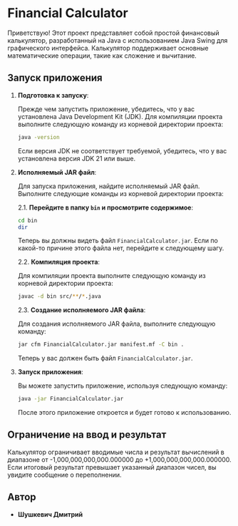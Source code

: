 # Financial Calculator

Приветствую! Этот проект представляет собой простой финансовый калькулятор, разработанный на Java с использованием Java Swing для графического интерфейса. Калькулятор поддерживает основные математические операции, такие как сложение и вычитание.

## Запуск приложения

1. **Подготовка к запуску**:

   Прежде чем запустить приложение, убедитесь, что у вас установлена Java Development Kit (JDK). Для компиляции проекта выполните следующую команду из корневой директории проекта:

   ```bash
   java -version
   ```

    Если версия JDK не соответствует требуемой, убедитесь, что у вас установлена версия JDK 21 или выше.

2. **Исполняемый JAR файл**:

   Для запуска приложения, найдите исполняемый JAR файл. Выполните следующие команды из корневой директории проекта:

   2.1. **Перейдите в папку `bin` и просмотрите содержимое**:

      ```bash
      cd bin
      dir
      ```

   Теперь вы должны видеть файл `FinancialCalculator.jar`. Если по какой-то причине этого файла нет, перейдите к следующему шагу.

   2.2. **Компиляция проекта**:

   Для компиляции проекта выполните следующую команду из корневой директории проекта:

      ```bash
      javac -d bin src/**/*.java
      ```

   2.3. **Создание исполняемого JAR файла**:

   Для создания исполняемого JAR файла, выполните следующую команду:

      ```bash
      jar cfm FinancialCalculator.jar manifest.mf -C bin .
      ```

   Теперь у вас должен быть файл `FinancialCalculator.jar`.

3. **Запуск приложения**:

   Вы можете запустить приложение, используя следующую команду:

   ```bash
   java -jar FinancialCalculator.jar
   ```

   После этого приложение откроется и будет готово к использованию.

## Ограничение на ввод и результат

Калькулятор ограничивает вводимые числа и результат вычислений в диапазоне от -1,000,000,000,000.000000 до +1,000,000,000,000.000000. Если итоговый результат превышает указанный диапазон чисел, вы увидите сообщение о переполнении.

## Автор

* **Шушкевич Дмитрий**
